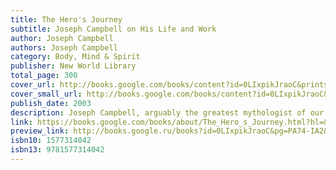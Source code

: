 ```yaml
---
title: The Hero's Journey
subtitle: Joseph Campbell on His Life and Work
author: Joseph Campbell
authors: Joseph Campbell
category: Body, Mind & Spirit
publisher: New World Library
total_page: 300
cover_url: http://books.google.com/books/content?id=0LIxpikJraoC&printsec=frontcover&img=1&zoom=1&edge=curl&source=gbs_api
cover_small_url: http://books.google.com/books/content?id=0LIxpikJraoC&printsec=frontcover&img=1&zoom=5&edge=curl&source=gbs_api
publish_date: 2003
description: Joseph Campbell, arguably the greatest mythologist of our time, was certainly one of our greatest storytellers. This new cloth edition of The Hero's Journey, published to celebrate the 100th anniversary of Campbell's birth, recounts his own quest and conveys the excitement of his lifelong exploration of our mythic traditions, what he called "the one great story of mankind."
link: https://books.google.com/books/about/The_Hero_s_Journey.html?hl=&id=0LIxpikJraoC
preview_link: http://books.google.ru/books?id=0LIxpikJraoC&pg=PA74-IA2&dq=Hero%27s+journey&hl=&as_pt=BOOKS&cd=6&source=gbs_api
isbn10: 1577314042
isbn13: 9781577314042
---
```

